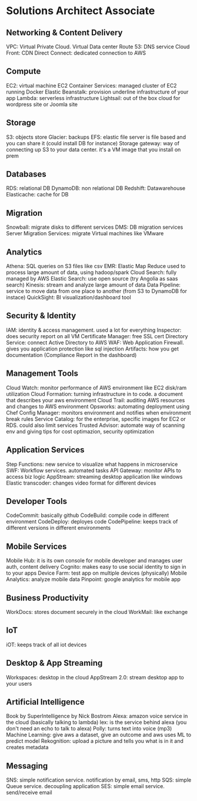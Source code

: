 # Solutions Architect Associate


Networking & Content Delivery
-----------------------------
VPC: Virtual Private Cloud. Virtual Data center
Route 53: DNS service
Cloud Front: CDN
Direct Connect: dedicated connection to AWS


Compute
-------
EC2: virtual machine
EC2 Container Services: managed cluster of EC2 running Docker
Elastic Beanstalk: provision underline infrastructure of your app
Lambda: serverless infrastructure
Lightsail: out of the box cloud for wordpress site or Joomla site


Storage
-------
S3: objects store
Glacier: backups
EFS: elastic file server is file based and you can share it (could install DB for instance)
Storage gateway: way of connecting up S3 to your data center. it's a VM image that you install on prem

Databases
---------
RDS: relational DB
DynamoDB: non relational DB
Redshift: Datawarehouse
Elasticache: cache for DB

Migration
---------
Snowball: migrate disks to different services
DMS: DB migration services
Server Migration Services: migrate Virtual machines like VMware

Analytics
---------
Athena: SQL queries on S3 files like csv
EMR: Elastic Map Reduce used to process large amount of data, using hadoop/spark
Cloud Search: fully managed by AWS
Elastic Search: use open source  (try Angolia as saas search)
Kinesis: stream and analyze large amount of data
Data Pipeline: service to move data from one place to another (from S3 to DynamoDB for instace)
QuickSight: BI visualization/dashboard tool

Security & Identity
-------------------
IAM: identity & access management. used a lot for everything
Inspector: does security report on all VM
Certificate Manager: free SSL cert
Directory Service: connect Active Directory to AWS
WAF: Web Application Firewall. gives you application protection like sql injection
Artifacts: how you get documentation (Compliance Report in the dashboard)

Management Tools
----------------
Cloud Watch: monitor performance of AWS environment like EC2 disk/ram utilization
Cloud Formation: turning infrastructure in to code. a document that describes your aws environment
Cloud Trail: auditing AWS resources and changes to AWS environment
Opsworks: automating deployment using Chef
Config Manager: monitors environment and notifies when environment break rules
Service Catalog: for the enterprise, specific images for EC2 or RDS. could also limit services
Trusted Advisor: automate way of scanning env and giving tips for cost optimazion, security optimization

Application Services
--------------------
Step Functions: new service to visualize what happens in microservice
SWF: Workflow services. automated tasks
API Gateway: monitor APIs to access biz logic
AppStream: streaming desktop application like windows
Elastic transcoder: changes video format for different devices

Developer Tools
---------------
CodeCommit: basically github
CodeBuild: compile code in different environment
CodeDeploy: deployes code
CodePipeline: keeps track of different versions in different environments

Mobile Services
---------------
Mobile Hub: it is its own console for mobile developer and manages user auth, content delivery
Cognito: makes easy to use social identity to sign in to your apps
Device Farm: test app on multiple devices (physically)
Mobile Analytics: analyze mobile data
Pinpoint: google analytics for mobile app

Business Productivity
----------------------
WorkDocs: stores document securely in the cloud
WorkMail: like exchange

IoT
---
iOT: keeps track of all iot devices

Desktop & App Streaming
-----------------------
Workspaces: desktop in the cloud
AppStream 2.0: stream desktop app to your users

Artificial Intelligence
-----------------------
Book by SuperIntelligence by Nick Bostrom
Alexa: amazon voice service in the cloud (basically talking to lambda)
lex: is the service behind alexa (you don't need an echo to talk to alexa)
Polly: turns text into voice (mp3)
Machine Learning: give aws a dataset, give an outcome and aws uses ML to predict model
Rekognition: upload a picture and tells you what is in it and creates metadata

Messaging
---------
SNS: simple notification service. notification by email, sms, http
SQS: simple Queue service. decoupling application
SES: simple email service. send/receive email
















